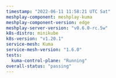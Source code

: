 ```yaml
---
timestamp: "2022-06-11 11:58:21 UTC Sat"
meshplay-component: meshplay-kuma
meshplay-component-version: edge
meshplay-server-version: "v0.6.0-rc.5w"
k8s-distro: minikube
k8s-version: "v1.20.1"
service-mesh: Kuma
service-mesh-version: "1.6.0"
tests:
  kuma-control-plane: "Running"
overall-status: "passing"
---
```


